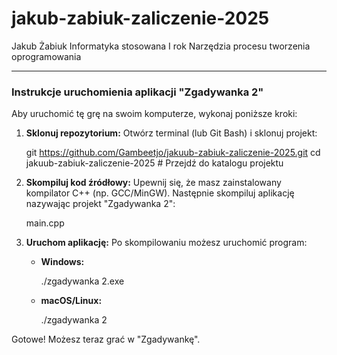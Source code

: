 # jakub-zabiuk-zaliczenie-2025

Jakub Żabiuk
Informatyka stosowana I rok
Narzędzia procesu tworzenia oprogramowania

-----

### Instrukcje uruchomienia aplikacji "Zgadywanka 2"

Aby uruchomić tę grę na swoim komputerze, wykonaj poniższe kroki:

1.  **Sklonuj repozytorium:**
    Otwórz terminal (lub Git Bash) i sklonuj projekt:


    git https://github.com/Gambeetjo/jakuub-zabiuk-zaliczenie-2025.git
    cd jakuub-zabiuk-zaliczenie-2025 # Przejdź do katalogu projektu
   
2.  **Skompiluj kod źródłowy:**
    Upewnij się, że masz zainstalowany kompilator C++ (np. GCC/MinGW). Następnie skompiluj aplikację nazywając projekt "Zgadywanka 2":
    
    main.cpp 

4.  **Uruchom aplikację:**
    Po skompilowaniu możesz uruchomić program:

      * **Windows:**

        ./zgadywanka 2.exe
        
      * **macOS/Linux:**
        
        ./zgadywanka 2
       

Gotowe! Możesz teraz grać w "Zgadywankę".


